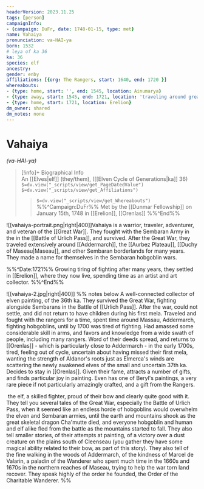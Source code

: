 ```yaml
---
headerVersion: 2023.11.25
tags: [person]
campaignInfo:
- {campaign: DuFr, date: 1748-01-15, type: met}
name: Vahaiya
pronunciation: va-HAI-ya
born: 1532
# leya of ka 36
ka: 36
species: elf
ancestry:
gender: enby
affiliations: [{org: The Rangers, start: 1640, end: 1720 }]
whereabouts:
- {type: home, start: '', end: 1545, location: Ainumarya}
- {type: away, start: 1545, end: 1721, location: 'traveling around greater Sembara'}
- {type: home, start: 1721, location: Erelion}
dm_owner: shared
dm_notes: none
---
```

# Vahaiya
*(va-HAI-ya)*
>[!info]+ Biographical Info  
> An [[Elves|elf]] (they/them), ([[Elven Cycle of Generations|ka]] 36)  
> `$=dv.view("_scripts/view/get_PageDatedValue")`  
> `$=dv.view("_scripts/view/get_Affiliations")`  
>> `$=dv.view("_scripts/view/get_Whereabouts")`  
>> %%^Campaign:DuFr%% Met by the [[Dunmar Fellowship]] on January 15th, 1748 in [[Erelion]], [[Orenlas]] %%^End%%

![[vahaiya-portrait.png|right|400]]Vahaiya is a warrior, traveler, adventurer, and veteran of the [[Great War]]. They fought with the Sembaran Army in the in the [[Battle of Urlich Pass]], and survived. After the Great War, they traveled extensively around [[Addermarch]], the [[Aurbez Plateau]], [[Duchy of Maseau|Maseau]], and other Sembaran borderlands for many years. They made a name for themselves in the Sembaran hobgoblin wars.

%%^Date:1721%%
Growing tiring of fighting after many years, they settled in [[Erelion]], where they now live, spending time as an artist and art collector. 
%%^End%%

![[vahaiya-2.jpg|right|400]] %% notes below
A well-connected collector of elven painting, of the 36th ka. They survived the Great War, fighting alongside Sembarans in the Battle of [[Urlich Pass]]. After the war, could not settle, and did not return to have children during his first mela. Traveled and fought with the rangers for a time, spent time around Massau, Addermarch, fighting hobgoblins, until by 1700 was tired of fighting. Had amassed some considerable skill in arms, and favors and knowledge from a wide swath of people, including many rangers. Word of their deeds spread, and returns to [[Orenlas]] - which is particularly close to Addermarch - in the early 1700s, tired, feeling out of cycle, uncertain about having missed their first mela, wanting the strength of Aldanor's roots just as Elmerca's winds are scattering the newly awakened elves of the small and uncertain 37th ka. Decides to stay in [[Orenlas]]. Given their fame, attracts a number of gifts, and finds particular joy in painting. Even has one of Beryl's paintings, a very rare piece if not particularly amazingly crafted, and a gift from the Rangers. 

 the elf, a skilled fighter, proud of their bow and clearly quite good with it. They tell you several tales of the Great War, especially the Battle of Urlich Pass, when it seemed like an endless horde of hobgoblins would overwhelm the elven and Sembaran armies, until the earth and mountains shook as the great skeletal dragon Cha'mutte died, and everyone hobgoblin and human and elf alike fled from the battle as the mountains started to fall. They also tell smaller stories, of their attempts at painting, of a victory over a dust creature on the plains south of Cleenseau (you gather they have some magical ability related to their bow, as part of this story). They also tell of the fine walking in the woods of Addermarch, of the kindness of Marcel de Valarin, a paladin of the Wanderer who spent much time in the 1660s and 1670s in the northern reaches of Maseau, trying to help the war torn land recover. They speak highly of the order he founded, the Order of the Charitable Wanderer.
%%

